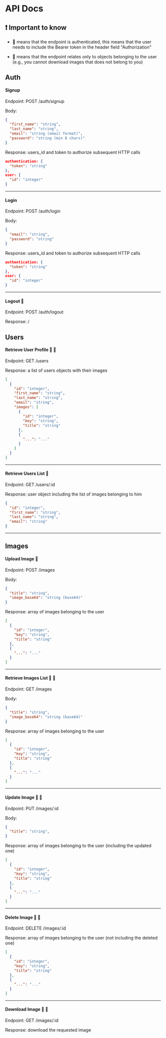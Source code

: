 # API Docs

## :exclamation: Important to know
* :no_entry_sign: means that the endpoint is authenticated, this means that the user needs to include the Bearer token in the header field "Authorization"

* :cop: means that the endpoint relates only to objects belonging to the user (e.g., you cannot download images that does not belong to you)

## Auth
#### Signup

Endpoint: POST /auth/signup

Body: 
```json
{
  "first_name": "string",
  "last_name": "string",
  "email": "string (email format)",
  "password": "string (min 8 chars)"
}
```
Response: users_id and token to authorize subsequent HTTP calls
```json
authentication: {
  "token": "string"
},
user: {
  "id": "integer"
}
```
___
#### Login

Endpoint: POST /auth/login

Body: 
```json
{
  "email": "string",
  "password": "string"
}
```
Response: users_id and token to authorize subsequent HTTP calls
```json
authentication: {
  "token": "string"
},
user: {
  "id": "integer"
}
```
___
#### Logout :no_entry_sign:

Endpoint: POST /auth/logout

Response: /

## Users
#### Retrieve User Profile :no_entry_sign: :cop:

Endpoint: GET /users

Response: a list of users objects with their images
```json
[
  {
    "id": "integer",
    "first_name": "string",
    "last_name": "string",
    "email": "string",
    "images": [
      {
        "id": "integer",
        "key": "string",
        "title": "string"
      }, 
      {
        "...": "..."
      }
    ]
  }
]
```
___
#### Retrieve Users List :no_entry_sign:

Endpoint: GET /users/:id

Response: user object including the list of images belonging to him
```json
{
  "id": "integer",
  "first_name": "string",
  "last_name": "string",
  "email": "string"
}
```
___
## Images 
#### Upload Image :no_entry_sign:

Endpoint: POST /images

Body: 
```json
{
  "title": "string",
  "image_base64": "string (base64)"
}
```

Response: array of images belonging to the user
```json
[
  {
    "id": "integer",
    "key": "string",
    "title": "string"
  }, 
  {
    "...": "..."
  }
]
```
___
#### Retrieve Images List :no_entry_sign: :cop:

Endpoint: GET /images

Body: 
```json
{
  "title": "string",
  "image_base64": "string (base64)"
}
```

Response: array of images belonging to the user
```json
[
  {
    "id": "integer",
    "key": "string",
    "title": "string"
  }, 
  {
    "...": "..."
  }
]
```
___
#### Update Image :no_entry_sign: :cop:

Endpoint: PUT /images/:id

Body: 
```json
{
  "title": "string",
}
```

Response: array of images belonging to the user (including the updated one)
```json
[
  {
    "id": "integer",
    "key": "string",
    "title": "string"
  }, 
  {
    "...": "..."
  }
]
```
___
#### Delete Image :no_entry_sign: :cop:

Endpoint: DELETE /images/:id

Response: array of images belonging to the user (not including the deleted one)
```json
[
  {
    "id": "integer",
    "key": "string",
    "title": "string"
  }, 
  {
    "...": "..."
  }
]
```
___
#### Download Image :no_entry_sign: :cop:

Endpoint: GET /images/:id

Response: download the requested image
